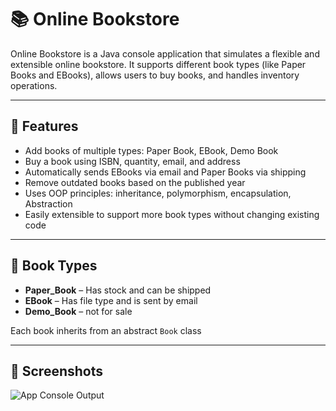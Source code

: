 # 📚 Online Bookstore

Online Bookstore is a Java console application that simulates a flexible and extensible online bookstore. It supports different book types (like Paper Books and EBooks), allows users to buy books, and handles inventory operations.

---

## 🚀 Features

- Add books of multiple types: Paper Book, EBook, Demo Book
- Buy a book using ISBN, quantity, email, and address
- Automatically sends EBooks via email and Paper Books via shipping
- Remove outdated books based on the published year
- Uses OOP principles: inheritance, polymorphism, encapsulation, Abstraction
- Easily extensible to support more book types without changing existing code

---

## 🧱 Book Types

- **Paper_Book** – Has stock and can be shipped
- **EBook** – Has file type and is sent by email
- **Demo_Book** – not for sale

Each book inherits from an abstract `Book` class

---

## 📸 Screenshots
![App Console Output](https://github.com/user-attachments/assets/f1757230-3dce-409f-8f55-c4558753d827)

